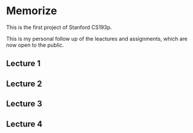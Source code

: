 # Memorize

This is the first project of Stanford CS193p.

This is my personal follow up of the leactures and assignments, which are now open to the public.

## Lecture 1

## Lecture 2

## Lecture 3

## Lecture 4

